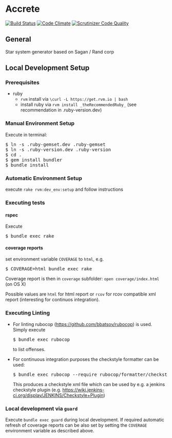 # Accrete

[![Build Status](https://travis-ci.org/monolar/accrete-rb.svg?branch=master)](https://travis-ci.org/monolar/accrete-rb)
[![Code Climate](https://codeclimate.com/github/monolar/accrete-rb/badges/gpa.svg)](https://codeclimate.com/github/monolar/accrete-rb)
[![Scrutinizer Code Quality](https://scrutinizer-ci.com/g/monolar/accrete-rb/badges/quality-score.png?b=master)](https://scrutinizer-ci.com/g/monolar/accrete-rb/?branch=master)

## General

Star system generator based on Sagan / Rand corp

## Local Development Setup

### Prerequisites

* ruby
    * `rvm` install via `\curl -L https://get.rvm.io | bash`
    * install ruby via `rvm install _theRecommendedRuby_` (see recommendation in .ruby-version.dev)

### Manual Environment Setup

Execute in terminal:

<pre>
$ ln -s .ruby-gemset.dev .ruby-gemset
$ ln -s .ruby-version.dev .ruby-version
$ cd .
$ gem install bundler
$ bundle install
</pre>

### Automatic Environment Setup

execute `rake rvm:dev_env:setup` and follow instructions

### Executing tests

#### rspec

Execute

<pre>
$ bundle exec rake
</pre>

#### coverage reports

set environment variable `COVERAGE` to `html`, e.g.

<pre>
$ COVERAGE=html bundle exec rake
</pre>

Coverage report is then in `coverage` subfolder: `open coverage/index.html` (on OS X)

Possible values are `html` for html report or `rcov` for rcov compatible xml report (interesting for continuos integration).

### Executing Linting

* For linting rubocop (https://github.com/bbatsov/rubocop) is used. Simply execute

  <pre>
  $ bundle exec rubocop
  </pre>

  to list offenses.

* For continuous integration purposes the checkstyle formatter can be used:

  <pre>
  $ bundle exec rubocop --require rubocop/formatter/checkstyle_formatter --format RuboCop::Formatter::CheckstyleFormatter --no-color --out checkstyle
  </pre>

  This produces a checkstyle xml file which can be used by e.g. a jenkins checkstyle plugin (e.g. https://wiki.jenkins-ci.org/display/JENKINS/Checkstyle+Plugin)

### Local development via `guard`

Execute `bundle exec guard` during local development. If required automatic refresh of coverage reports can be also set by setting the `COVERAGE` environment variable as described above.
